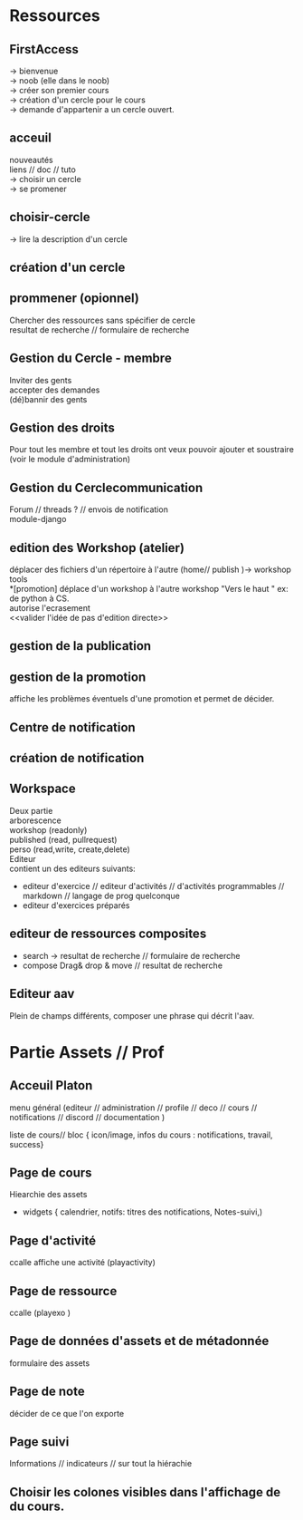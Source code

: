 # Ressources  

## FirstAccess 
-> bienvenue  
-> noob (elle dans le noob)  
-> créer son premier cours   
-> création d'un cercle pour le cours   
-> demande d'appartenir a un cercle ouvert.  


## acceuil
nouveautés    
liens  // doc // tuto   
-> choisir un cercle   
-> se promener   
  

## choisir-cercle
-> lire la description d'un cercle  
## création d'un cercle
## prommener (opionnel) 
Chercher des ressources sans spécifier de cercle  
resultat de recherche // formulaire de recherche  

## Gestion du Cercle  - membre
Inviter des gents  
accepter des demandes  
(dé)bannir des gents  
## Gestion des droits 
Pour tout les membre et tout les droits ont veux pouvoir ajouter et soustraire  
 (voir le module d'administration) 
## Gestion du Cerclecommunication  
Forum // threads ? // 
envois de notification  
module-django  


##  edition des Workshop (atelier)  
déplacer des fichiers d'un répertoire à l'autre (home// publish )-> workshop tools  
*[promotion] déplace d'un workshop à l'autre workshop "Vers le haut " ex: de python à CS.  
autorise l'ecrasement   
<<valider l'idée de pas d'edition directe>>  
##  gestion de la publication 
##  gestion de la promotion 
affiche les problèmes éventuels d'une promotion et permet de décider.   
##  Centre de notification
##  création de notification 
## Workspace 
Deux partie    
arborescence    
workshop (readonly)  
published (read, pullrequest)  
perso (read,write, create,delete)  
Editeur  
contient un des editeurs suivants:  
  - editeur d'exercice // editeur d'activités // d'activités programmables //  markdown // langage de prog quelconque   
  - editeur d'exercices préparés  

## editeur de ressources composites 
- search -> resultat de recherche // formulaire de recherche   
- compose Drag& drop & move //  resultat de recherche  
 
## Editeur aav

Plein de champs différents, composer une phrase qui décrit l'aav.  
  


# Partie Assets // Prof 

## Acceuil Platon
menu général (editeur // administration // profile // deco // cours // notifications // discord  // documentation )

liste de cours// bloc { icon/image, infos du cours : notifications, travail, success} 


## Page de cours 
Hiearchie des assets

* widgets { calendrier, notifs: titres des notifications, Notes-suivi,) 

## Page d'activité
ccalle affiche une activité (playactivity) 

## Page de ressource 
ccalle  (playexo )

## Page de données d'assets et de métadonnée 
formulaire des assets 

## Page de note
décider de ce que l'on exporte 

## Page suivi 
Informations // indicateurs // sur tout la hiérachie 

## Choisir les colones visibles dans l'affichage de du cours.
